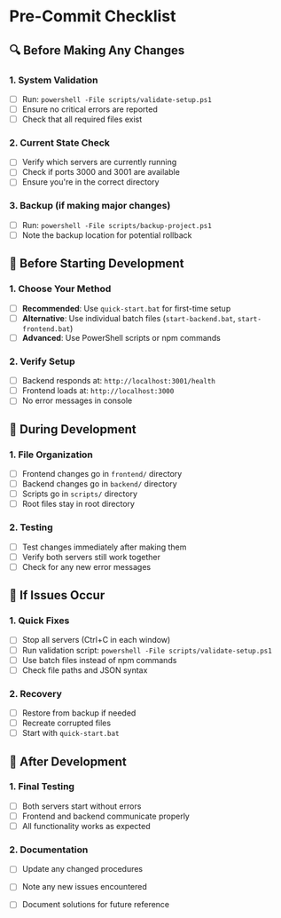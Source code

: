 # Pre-Commit Checklist

## 🔍 Before Making Any Changes

### **1. System Validation**
- [ ] Run: `powershell -File scripts/validate-setup.ps1`
- [ ] Ensure no critical errors are reported
- [ ] Check that all required files exist

### **2. Current State Check**
- [ ] Verify which servers are currently running
- [ ] Check if ports 3000 and 3001 are available
- [ ] Ensure you're in the correct directory

### **3. Backup (if making major changes)**
- [ ] Run: `powershell -File scripts/backup-project.ps1`
- [ ] Note the backup location for potential rollback

## 🚀 Before Starting Development

### **1. Choose Your Method**
- [ ] **Recommended**: Use `quick-start.bat` for first-time setup
- [ ] **Alternative**: Use individual batch files (`start-backend.bat`, `start-frontend.bat`)
- [ ] **Advanced**: Use PowerShell scripts or npm commands

### **2. Verify Setup**
- [ ] Backend responds at: `http://localhost:3001/health`
- [ ] Frontend loads at: `http://localhost:3000`
- [ ] No error messages in console

## 🔧 During Development

### **1. File Organization**
- [ ] Frontend changes go in `frontend/` directory
- [ ] Backend changes go in `backend/` directory
- [ ] Scripts go in `scripts/` directory
- [ ] Root files stay in root directory

### **2. Testing**
- [ ] Test changes immediately after making them
- [ ] Verify both servers still work together
- [ ] Check for any new error messages

## 🚨 If Issues Occur

### **1. Quick Fixes**
- [ ] Stop all servers (Ctrl+C in each window)
- [ ] Run validation script: `powershell -File scripts/validate-setup.ps1`
- [ ] Use batch files instead of npm commands
- [ ] Check file paths and JSON syntax

### **2. Recovery**
- [ ] Restore from backup if needed
- [ ] Recreate corrupted files
- [ ] Start with `quick-start.bat`

## 📝 After Development

### **1. Final Testing**
- [ ] Both servers start without errors
- [ ] Frontend and backend communicate properly
- [ ] All functionality works as expected

### **2. Documentation**
- [ ] Update any changed procedures
- [ ] Note any new issues encountered
- [ ] Document solutions for future reference



